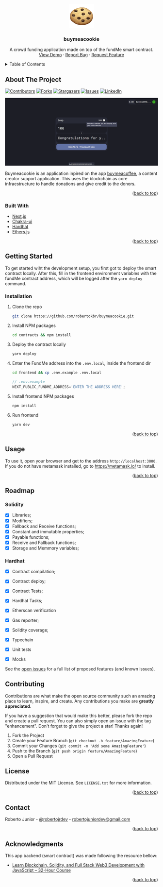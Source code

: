 <div id="top"></div>

<!-- PROJECT SHIELDS -->
<!--
*** I'm using markdown "reference style" links for readability.
*** Reference links are enclosed in brackets [ ] instead of parentheses ( ).
*** See the bottom of this document for the declaration of the reference variables
*** for contributors-url, forks-url, etc. This is an optional, concise syntax you may use.
*** https://www.markdownguide.org/basic-syntax/#reference-style-links
-->
<!-- PROJECT LOGO -->
<br />
<div align="center">
  <img src=".github/logo.png" alt="Logo" width="80" height="80">

  <h3 align="center">buymeacookie</h3>

  <p align="center">
    A crowd funding application made on top of the fundMe smart contract.
    <br />
    <a href="https://buy-me-a-cookie.rbjr.dev">View Demo</a>
    ·
    <a href="https://github.com/robertokbr/buymeacookie/issues">Report Bug</a>
    ·
    <a href="https://github.com/robertokbr/buymeacookie/issues">Request Feature</a>
  </p>
</div>

<!-- TABLE OF CONTENTS -->
<details>
  <summary>Table of Contents</summary>
  <ol>
    <li>
      <a href="#about-the-project">About The Project</a>
      <ul>
        <li><a href="#built-with">Built With</a></li>
      </ul>
    </li>
    <li>
      <a href="#getting-started">Getting Started</a>
      <ul>
        <li><a href="#prerequisites">Prerequisites</a></li>
        <li><a href="#installation">Installation</a></li>
      </ul>
    </li>
    <li><a href="#usage">Usage</a></li>
    <li><a href="#roadmap">Roadmap</a></li>
    <li><a href="#contributing">Contributing</a></li>
    <li><a href="#license">License</a></li>
    <li><a href="#contact">Contact</a></li>
    <li><a href="#acknowledgments">Acknowledgments</a></li>
  </ol>
</details>


<!-- ABOUT THE PROJECT -->
## About The Project

[![Contributors][contributors-shield]][contributors-url]
[![Forks][forks-shield]][forks-url]
[![Stargazers][stars-shield]][stars-url]
[![Issues][issues-shield]][issues-url]
[![LinkedIn][linkedin-shield]][linkedin-url]


![Product Name Screen Shot](.github/screenshot.png)


Buymeacookie is an application inpired on the app [buymeacoffee](https://www.buymeacoffee.com/), a content creator support application. This uses the blockchain as core infraestructure to handle donations and give credit to the donors.


<p align="right">(<a href="#top">back to top</a>)</p>


### Built With
* [Next.js](https://nextjs.org/)
* [Chakra-ui](https://chakra-ui.com/)
* [Hardhat](https://hardhat.org/)
* [Ethers.js](https://www.npmjs.com/package/ethers)

<p align="right">(<a href="#top">back to top</a>)</p>


<!-- GETTING STARTED -->
## Getting Started
To get started wiht the development setup, you first got to deploy the smart contract locally. After this, fill in the frontend environment variables with the fundMe contract address, which will be logged after the `yarn deploy` command.

### Installation
1. Clone the repo
   ```sh
   git clone https://github.com/robertokbr/buymeacookie.git
   ```
2. Install NPM packages
   ```sh
   cd contracts && npm install
   ```
3. Deploy the contract locally
   ```sh
   yarn deploy
   ```   
4. Enter the FundMe address into the `.env.local`, inside the frontend dir
   ```sh
   cd frontend && cp .env.example .env.local
   ```
   ```js
   // .env.example
   NEXT_PUBLIC_FUNDME_ADDRESS='ENTER THE ADDRESS HERE';
   ```
5. Install frontend NPM packages
   ```sh
   npm install
   ```
6. Run frontend
   ```sh
   yarn dev
   ```   
<p align="right">(<a href="#top">back to top</a>)</p>


<!-- USAGE EXAMPLES -->
## Usage
To use it, open your browser and get to the address `http://localhost:3000`. 
If you do not have metamask installed, go to https://metamask.io/ to install.

<p align="right">(<a href="#top">back to top</a>)</p>


<!-- ROADMAP -->
## Roadmap

### Solidity
- [x] Libraries;
- [x] Modifiers;
- [x] Fallback and Receive functions;
- [x] Constant and immutable properties;
- [x] Payable functions;
- [x] Receive and Fallback functions;
- [x] Storage and Memmory variables;

### Hardhat
- [x] Contract compilation;
- [x] Contract deploy;
- [x] Contract Tests;
- [x] Hardhat Tasks;
- [x] Etherscan verification
- [x] Gas reporter;
- [x] Solidity coverage;
- [x] Typechain
- [x] Unit tests
- [x] Mocks


See the [open issues](https://github.com/robertokbr/buymeacookie/issues) for a full list of proposed features (and known issues).


<!-- CONTRIBUTING -->
## Contributing

Contributions are what make the open source community such an amazing place to learn, inspire, and create. Any contributions you make are **greatly appreciated**.

If you have a suggestion that would make this better, please fork the repo and create a pull request. You can also simply open an issue with the tag "enhancement".
Don't forget to give the project a star! Thanks again!

1. Fork the Project
2. Create your Feature Branch (`git checkout -b feature/AmazingFeature`)
3. Commit your Changes (`git commit -m 'Add some AmazingFeature'`)
4. Push to the Branch (`git push origin feature/AmazingFeature`)
5. Open a Pull Request


<!-- LICENSE -->
## License

Distributed under the MIT License. See `LICENSE.txt` for more information.

<p align="right">(<a href="#top">back to top</a>)</p>


<!-- CONTACT -->
## Contact

Roberto Junior - [@robertojrdev](https://twitter.com/robertojrdev) - robertojuniordev@gmail.com

<p align="right">(<a href="#top">back to top</a>)</p>


<!-- ACKNOWLEDGMENTS -->
## Acknowledgments
This app backend (smart contract) was made following the resource bellow:

* [Learn Blockchain, Solidity, and Full Stack Web3 Development with JavaScript – 32-Hour Course](https://www.youtube.com/watch?v=gyMwXuJrbJQ&t=46910s)

<p align="right">(<a href="#top">back to top</a>)</p>


<!-- MARKDOWN LINKS & IMAGES -->
<!-- https://www.markdownguide.org/basic-syntax/#reference-style-links -->
[contributors-shield]: https://img.shields.io/github/contributors/robertokbr/buymeacookie.svg?style=for-the-badge
[contributors-url]: https://github.com/robertokbr/buymeacookie/graphs/contributors
[forks-shield]: https://img.shields.io/github/forks/robertokbr/buymeacookie.svg?style=for-the-badge
[forks-url]: https://github.com/robertokbr/buymeacookie/network/members
[stars-shield]: https://img.shields.io/github/stars/robertokbr/buymeacookie.svg?style=for-the-badge
[stars-url]: https://github.com/robertokbr/buymeacookie/stargazers
[issues-shield]: https://img.shields.io/github/issues/robertokbr/buymeacookie.svg?style=for-the-badge
[issues-url]: https://github.com/robertokbr/buymeacookie/issues
[license-shield]: https://img.shields.io/github/license/robertokbr/buymeacookie.svg?style=for-the-badge
[license-url]: https://github.com/robertokbr/buymeacookie/blob/main/LICENSE.txt
[linkedin-shield]: https://img.shields.io/badge/-LinkedIn-black.svg?style=for-the-badge&logo=linkedin&colorB=555
[linkedin-url]: https://www.linkedin.com/in/robertojrcdc/
[product-screenshot]: images/screenshot.png

